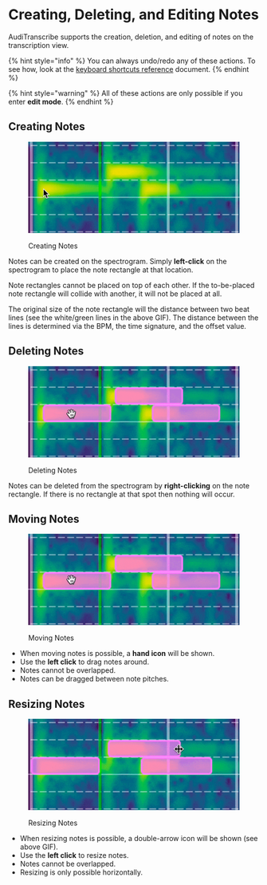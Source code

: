 # Creating, Deleting, and Editing Notes

AudiTranscribe supports the creation, deletion, and editing of notes on the transcription view.

{% hint style="info" %}
You can always undo/redo any of these actions. To see how, look at the
[keyboard shortcuts reference](keyboard-shortcuts.md) document.
{% endhint %}

{% hint style="warning" %}
All of these actions are only possible if you enter **edit mode**.
{% endhint %}

## Creating Notes

<figure>
    <img src="img/create-notes.gif" alt="">
    <figcaption>
        <p>Creating Notes</p>
    </figcaption>
</figure>

Notes can be created on the spectrogram. Simply **left-click** on the spectrogram to place the note rectangle at that
location.

Note rectangles cannot be placed on top of each other. If the to-be-placed note rectangle will collide with another, it
will not be placed at all.

The original size of the note rectangle will the distance between two beat lines (see the white/green lines in the above
GIF). The distance between the lines is determined via the BPM, the time signature, and the offset value.

## Deleting Notes

<figure>
    <img src="img/delete-notes.gif" alt="">
    <figcaption>
        <p>Deleting Notes</p>
    </figcaption>
</figure>

Notes can be deleted from the spectrogram by **right-clicking** on the note rectangle. If there is no rectangle at that
spot then nothing will occur.

## Moving Notes

<figure>
    <img src="img/moving-notes.gif" alt="">
    <figcaption>
        <p>Moving Notes</p>
    </figcaption>
</figure>

* When moving notes is possible, a **hand icon** will be shown.
* Use the **left click** to drag notes around.
* Notes cannot be overlapped.
* Notes can be dragged between note pitches.

## Resizing Notes

<figure>
    <img src="img/resizing-notes.gif" alt="">
    <figcaption>
        <p>Resizing Notes</p>
    </figcaption>
</figure>

* When resizing notes is possible, a double-arrow icon will be shown (see above GIF).
* Use the **left click** to resize notes.
* Notes cannot be overlapped.
* Resizing is only possible horizontally.
